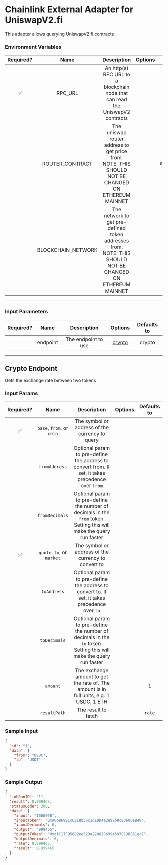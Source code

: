 # Chainlink External Adapter for UniswapV2.fi

This adapter allows querying UniswapV2.fi contracts

### Environment Variables

| Required? |        Name        |                                                Description                                                | Options |                 Defaults to                  |
| :-------: | :----------------: | :-------------------------------------------------------------------------------------------------------: | :-----: | :------------------------------------------: |
|    ✅     |      RPC_URL       |               An http(s) RPC URL to a blockchain node that can read the UniswapV2 contracts               |         |                                              |
|           |  ROUTER_CONTRACT   |    The uniswap router address to get price from. NOTE: THIS SHOULD NOT BE CHANGED ON ETHEREUM MAINNET     |         | `0x7a250d5630B4cF539739dF2C5dAcb4c659F2488D` |
|           | BLOCKCHAIN_NETWORK | The network to get pre-defined token addresses from. NOTE: THIS SHOULD NOT BE CHANGED ON ETHEREUM MAINNET |         |                  `ethereum`                  |

---

### Input Parameters

| Required? |   Name   |     Description     |          Options           | Defaults to |
| :-------: | :------: | :-----------------: | :------------------------: | :---------: |
|           | endpoint | The endpoint to use | [crypto](#Crypto-Endpoint) |   crypto    |

---

## Crypto Endpoint

Gets the exchange rate between two tokens

### Input Params

| Required? |            Name            |                                                     Description                                                      | Options | Defaults to |
| :-------: | :------------------------: | :------------------------------------------------------------------------------------------------------------------: | :-----: | :---------: |
|    ✅     | `base`, `from`, or `coin`  |                                    The symbol or address of the currency to query                                    |         |             |
|           |       `fromAddress`        |          Optional param to pre-define the address to convert from. If set, it takes precedence over `from`           |         |             |
|           |       `fromDecimals`       | Optional param to pre-define the number of decimals in the `from` token. Setting this will make the query run faster |         |             |
|    ✅     | `quote`, `to`, or `market` |                                 The symbol or address of the currency to convert to                                  |         |             |
|           |        `toAddress`         |            Optional param to pre-define the address to convert to. If set, it takes precedence over `to`             |         |             |
|           |        `toDecimals`        |  Optional param to pre-define the number of decimals in the `to` token. Setting this will make the query run faster  |         |             |
|           |          `amount`          |               The exchange amount to get the rate of. The amount is in full units, e.g. 1 USDC, 1 ETH                |         |     `1`     |
|           |        `resultPath`        |                                                 The result to fetch                                                  |         |   `rate`    |

### Sample Input

```json
{
  "id": "1",
  "data": {
    "from": "USDC",
    "to": "USDT"
  }
}
```

### Sample Output

```json
{
  "jobRunID": "1",
  "result": 0.999465,
  "statusCode": 200,
  "data": {
    "input": "1000000",
    "inputToken": "0xA0b86991c6218b36c1d19D4a2e9Eb0cE3606eB48",
    "inputDecimals": 6,
    "output": "999465",
    "outputToken": "0xdAC17F958D2ee523a2206206994597C13D831ec7",
    "outputDecimals": 6,
    "rate": 0.999465,
    "result": 0.999465
  }
}
```
